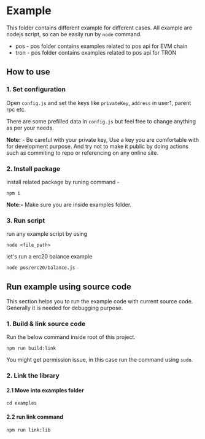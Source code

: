 # Example

This folder contains different example for different cases. All example are nodejs script, so can be easily run by `node` command.

- pos - pos folder contains examples related to pos api for EVM chain
- tron - pos folder contains examples related to pos api for TRON

## How to use

### 1. Set configuration

Open `config.js` and set the keys like `privateKey`, `address` in user1, parent rpc etc.

There are some prefilled data in `config.js` but feel free to change anything as per your needs.

**Note:** - Be careful with your private key, Use a key you are comfortable with for development purpose. And try not to make it public by doing actions such as commiting to repo or referencing on any online site.

### 2. Install package

install related package by runing command -

```
npm i
```

**Note:-** Make sure you are inside examples folder.

### 3. Run script

run any example script by using

```
node <file_path>
```

let's run a erc20 balance example

```
node pos/erc20/balance.js
```

## Run example using source code

This section helps you to run the example code with current source code. Generally it is needed for debugging purpose.

### 1. Build & link source code

Run the below command inside root of this project.

```
npm run build:link
```

You might get permission issue, in this case run the command using `sudo`.

### 2. Link the library

#### 2.1 Move into examples folder

```
cd examples
```

#### 2.2 run link command

```
npm run link:lib
```
